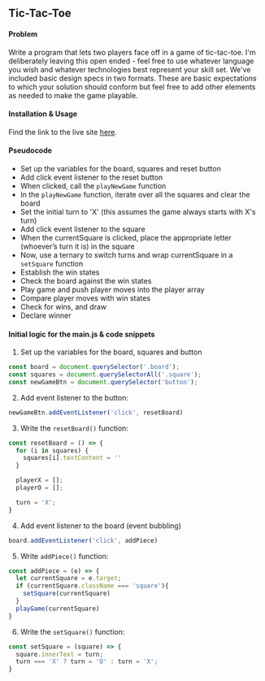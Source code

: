 ## Tic-Tac-Toe

#### Problem

Write a program that lets two players face off in a game of tic-tac-toe. I'm deliberately leaving this open ended - feel free to use whatever language you wish and whatever technologies best represent your skill set. We've included basic design specs in two formats. These are basic expectations to which your solution should conform but feel free to add other elements as needed to make the game playable.

#### Installation & Usage

Find the link to the live site [here](https://celestelayne.github.io/tic-tac-toe-f52/).

#### Pseudocode

- Set up the variables for the board, squares and reset button
- Add click event listener to the reset button
- When clicked, call the `playNewGame` function
- In the `playNewGame` function, iterate over all the squares and clear the board
- Set the initial turn to 'X' (this assumes the game always starts with X's turn)
- Add click event listener to the square
- When the currentSquare is clicked, place the appropriate letter (whoever’s turn it is) in the square
- Now, use a ternary to switch turns and wrap currentSquare in a `setSquare` function
- Establish the win states
- Check the board against the win states
- Play game and push player moves into the player array
- Compare player moves with win states
- Check for wins, and draw
- Declare winner 

#### Initial logic for the main.js & code snippets

1. Set up the variables for the board, squares and button

```javascript
const board = document.querySelector('.board');
const squares = document.querySelectorAll('.square');
const newGameBtn = document.querySelector('button');
```

2. Add event listener to the button:

```javascript
newGameBtn.addEventListener('click', resetBoard)
```

3. Write the `resetBoard()` function:

```javascript
const resetBoard = () => {
  for (i in squares) {
    squares[i].textContent = ''
  }

  playerX = [];
  playerO = [];

  turn = 'X';
}
```

4. Add event listener to the board (event bubbling)

```javascript
board.addEventListener('click', addPiece)
```

5. Write `addPiece()` function:

```javascript
const addPiece = (e) => {
  let currentSquare = e.target; 
  if (currentSquare.className === 'square'){
    setSquare(currentSquare)
  }
  playGame(currentSquare)
}
```

6. Write the `setSquare()` function:

```javascript
const setSquare = (square) => {
  square.innerText = turn;
  turn === 'X' ? turn = 'O' : turn = 'X';
}
```

